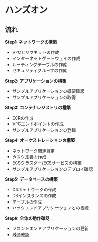 # ハンズオン
## 流れ
**Step1: ネットワークの構築**  
- VPCとサブネットの作成
- インターネットゲートウェイの作成
- ルーティングテーブルの作成
- セキュリティグループの作成

**Step2: アプリケーションの構築**  
- サンプルアプリケーションの概要確認
- サンプルアプリケーションの取得

**Step3: コンテナレジストリの構築**  
- ECRの作成
- VPCエンドポイントの作成
- サンプルアプリケーションの登録

**Step4: オーケストレーションの構築**  
- ネットワーク関連設定
- タスク定義の作成
- ECSクラスター/ECSサービスの構築
- サンプルアプリケーションのデプロイ確認

**Step5: データベースの構築**  
- DBネットワークの作成
- DBインスタンスの作成
- テーブルの作成
- バックエンドアプリケーションとの接続

**Step6: 全体の動作確認**  
- フロントエンドアプリケーションの更新
- 疎通確認



